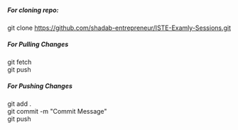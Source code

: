 ##### For cloning repo:
git clone https://github.com/shadab-entrepreneur/ISTE-Examly-Sessions.git

##### For Pulling Changes
git fetch <br>
git push

##### For Pushing Changes
git add . <br>
git commit -m "Commit Message" <br>
git push
